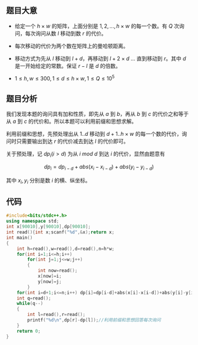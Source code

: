 ## 题目大意

- 给定一个 $h\times w$ 的矩阵，上面分别是 $1,2,...,h \times w$ 的每一个数。有 $Q$ 次询问，每次询问从数 $l$ 移动到数 $r$ 的代价。

- 每次移动的代价为两个数在矩阵上的曼哈顿距离。

- 移动方式为先从 $l$ 移动到 $l+d$，再移动到 $l+2\times d$ ... 直到移动到 $r$。其中 $d$ 是一开始给定的常数。保证 $r-l$ 是 $d$ 的倍数。

- $1 \le h,w\le 300,1 \le d \le h \times w,1 \le Q \le 10^5$

## 题目分析

我们发现本题的询问具有加和性质，即先从 $a$ 到 $b$，再从 $b$ 到 $c$ 的代价之和等于从 $a$ 到 $c$ 的代价和。所以本题可以利用前缀和思想求解。

利用前缀和思想，先预处理出从 $1..d$ 移动到 $d+1..h \times w$ 的每一个数的代价，询问时只需要输出到达 $r$ 的代价减去到达 $l$ 的代价即可。

关于预处理，记 $dp_i(i>d)$ 为从 $i$ $mod$ $d$ 到达 $i$ 的代价，显然由题意有

$$dp_i=dp_{i-d}+abs(x_i-x_{i-d})+abs(y_i-y_{i-d})$$

其中 $x_i,y_i$ 分别是数 $i$ 的横、纵坐标。

## 代码

```cpp
#include<bits/stdc++.h>
using namespace std;
int x[90010],y[90010],dp[90010];
int read(){int x;scanf("%d",&x);return x;
int main()
{
	int h=read(),w=read(),d=read(),n=h*w;
	for(int i=1;i<=h;i++)
		for(int j=1;j<=w;j++)
		{
			int now=read();
			x[now]=i;
			y[now]=j;
		}
	for(int i=d+1;i<=n;i++) dp[i]=dp[i-d]+abs(x[i]-x[i-d])+abs(y[i]-y[i-d]);//预处理
	int q=read();
	while(q--)
	{
		int l=read(),r=read();
		printf("%d\n",dp[r]-dp[l]);//利用前缀和思想回答每次询问
	}
	return 0;
}
```